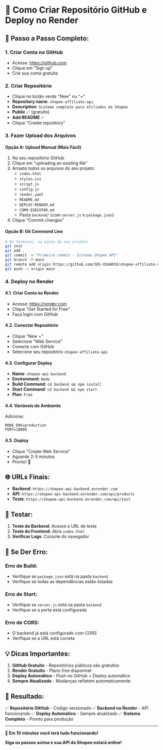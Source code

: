 # 🚀 Como Criar Repositório GitHub e Deploy no Render

## 📝 **Passo a Passo Completo:**

### **1. Criar Conta no GitHub**
- Acesse: https://github.com
- Clique em "Sign up"
- Crie sua conta gratuita

### **2. Criar Repositório**
- Clique no botão verde "New" ou "+"
- **Repository name**: `shopee-affiliate-api`
- **Description**: `Sistema completo para afiliados da Shopee`
- **Public** ✅ (gratuito)
- **Add README** ✅
- Clique "Create repository"

### **3. Fazer Upload dos Arquivos**

#### **Opção A: Upload Manual (Mais Fácil)**
1. No seu repositório GitHub
2. Clique em "uploading an existing file"
3. Arraste todos os arquivos do seu projeto:
   - `index.html`
   - `styles.css`
   - `script.js`
   - `config.js`
   - `render.yaml`
   - `README.md`
   - `DEPLOY-RENDER.md`
   - `COMO-EXECUTAR.md`
   - Pasta `backend/` (com `server.js` e `package.json`)
4. Clique "Commit changes"

#### **Opção B: Git Command Line**
```bash
# No terminal, na pasta do seu projeto
git init
git add .
git commit -m "Primeiro commit - Sistema Shopee API"
git branch -M main
git remote add origin https://github.com/SEU-USUARIO/shopee-affiliate-api.git
git push -u origin main
```

### **4. Deploy no Render**

#### **4.1. Criar Conta no Render**
- Acesse: https://render.com
- Clique "Get Started for Free"
- Faça login com GitHub

#### **4.2. Conectar Repositório**
- Clique "New +"
- Selecione "Web Service"
- Conecte com GitHub
- Selecione seu repositório `shopee-affiliate-api`

#### **4.3. Configurar Deploy**
- **Name**: `shopee-api-backend`
- **Environment**: `Node`
- **Build Command**: `cd backend && npm install`
- **Start Command**: `cd backend && npm start`
- **Plan**: `Free`

#### **4.4. Variáveis de Ambiente**
Adicione:
```
NODE_ENV=production
PORT=10000
```

#### **4.5. Deploy**
- Clique "Create Web Service"
- Aguarde 2-3 minutos
- Pronto! 🎉

## 🌐 **URLs Finais:**

- **Backend**: `https://shopee-api-backend.onrender.com`
- **API**: `https://shopee-api-backend.onrender.com/api/products`
- **Teste**: `https://shopee-api-backend.onrender.com/api/test`

## 📱 **Testar:**

1. **Teste do Backend**: Acesse a URL de teste
2. **Teste do Frontend**: Abra `index.html`
3. **Verificar Logs**: Console do navegador

## 🚨 **Se Der Erro:**

### **Erro de Build:**
- Verifique se `package.json` está na pasta `backend`
- Verifique se todas as dependências estão listadas

### **Erro de Start:**
- Verifique se `server.js` está na pasta `backend`
- Verifique se a porta está configurada

### **Erro de CORS:**
- O backend já está configurado com CORS
- Verifique se a URL está correta

## 💡 **Dicas Importantes:**

1. **GitHub Gratuito** - Repositórios públicos são gratuitos
2. **Render Gratuito** - Plano free disponível
3. **Deploy Automático** - Push no GitHub = Deploy automático
4. **Sempre Atualizado** - Mudanças refletem automaticamente

## 🎯 **Resultado:**

✅ **Repositório GitHub** - Código versionado
✅ **Backend no Render** - API funcionando
✅ **Deploy Automático** - Sempre atualizado
✅ **Sistema Completo** - Pronto para produção

---

**🚀 Em 10 minutos você terá tudo funcionando!**

**Siga os passos acima e sua API da Shopee estará online!**
